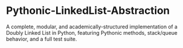 # Pythonic-LinkedList-Abstraction
A complete, modular, and academically-structured implementation of a Doubly Linked List in Python, featuring Pythonic methods, stack/queue behavior, and a full test suite.
